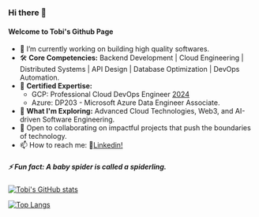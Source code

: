 ### Hi there 👋
####  Welcome to Tobi's Github Page


- 🔭 I’m currently working on building high quality softwares.
- 🛠️ **Core Competencies:** Backend Development | Cloud Engineering | Distributed Systems | API Design | Database Optimization | DevOps Automation.
- 📜 **Certified Expertise:**
  - GCP: Professional Cloud DevOps Engineer [2024](https://www.credly.com/badges/f42c0614-e39f-4e89-a7f1-8b6bb2ef133d/linked_in?t=seghvt)
  - Azure: DP203 - Microsoft Azure Data Engineer Associate.
- 🌱 **What I'm Exploring:** Advanced Cloud Technologies, Web3, and AI-driven Software Engineering.
- 👯 Open to collaborating on impactful projects that push the boundaries of technology.
- 📫 How to reach me:  📲[Linkedin!](https://www.linkedin.com/in/akintunlese-oluwatobi/)


<h5> ⚡ Fun fact: A baby spider is called a spiderling. </h5>
                      

[![Tobi's GitHub stats](http://github-readme-stats-oluwatobi1.vercel.app/api?username=oluwatobi1&Show_icons=true&theme=radical)](https://github.com/anuraghazra/github-readme-stats)

[![Top Langs](http://github-readme-stats-oluwatobi1.vercel.app/api/top-langs/?username=oluwatobi1&langs_count=8)](https://github.com/anuraghazra/github-readme-stats)

<!--
**oluwatobi1/oluwatobi1** is a ✨ _special_ ✨ repository because its `README.md` (this file) appears on your GitHub profile.

Here are some ideas to get you started:

- 🌱 I’m currently learning ...
- 🔭 I’m currently working on ...
- 👯 I’m looking to collaborate on ...
- 🤔 I’m looking for help with ...
- 💬 Ask me about ...
- 📫 How to reach me: ...
- 😄 Pronouns: ...
- ⚡ Fun fact: ...
-->

